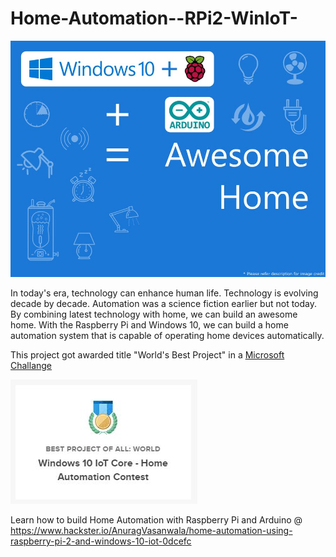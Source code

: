 # Home-Automation--RPi2-WinIoT-
![FeaturedImage](./FeaturedImage.jpg)

In today's era, technology can enhance human life. Technology is evolving decade by decade. Automation was a science fiction earlier but not today. By combining latest technology with home, we can build an awesome home. With the Raspberry Pi and Windows 10, we can build a home automation system that is capable of operating home devices automatically.

This project got awarded title "World's Best Project" in a [Microsoft Challange](https://www.hackster.io/contests/Windows10Automation#category-52)

![FeaturedImage](https://github.com/AnuragVasanwala/Home-Automation--RPi2-WinIoT-/blob/main/Award-Worlds-Best-Project.JPG)

Learn how to build Home Automation with Raspberry Pi and Arduino @
https://www.hackster.io/AnuragVasanwala/home-automation-using-raspberry-pi-2-and-windows-10-iot-0dcefc
